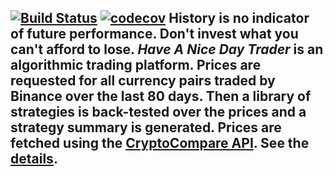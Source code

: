 [![Build Status](https://travis-ci.org/deanturpin/handt.svg?branch=master)](https://travis-ci.org/deanturpin/handt)
[![codecov](https://codecov.io/gh/deanturpin/handt/branch/master/graph/badge.svg)](https://codecov.io/gh/deanturpin/handt)
**History is no indicator of future performance. Don't invest what you can't
afford to lose.**
*Have A Nice Day Trader* is an algorithmic trading platform. Prices are
requested for all currency pairs traded by Binance over the last 80 days. Then a
library of strategies is back-tested over the prices and a strategy summary is
generated. Prices are fetched using the [CryptoCompare
API](https://min-api.cryptocompare.com/). See the [details](details.md).
---
